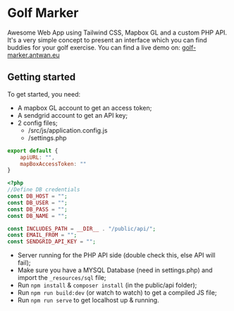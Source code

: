 # Golf Marker

Awesome Web App using Tailwind CSS, Mapbox GL and a custom PHP API. It's a very simple concept to present an interface which you can find buddies for your golf exercise.
You can find a live demo on: [golf-marker.antwan.eu](https://golf-marker.antwan.eu)

## Getting started

To get started, you need:
- A mapbox GL account to get an access token;
- A sendgrid account to get an API key;
- 2 config files;
  - /src/js/application.config.js
  - /settings.php
```javascript
export default {
    apiURL: "",
    mapBoxAccessToken: ""
}
```
```php
<?php
//Define DB credentials
const DB_HOST = "";
const DB_USER = "";
const DB_PASS = "";
const DB_NAME = "";

const INCLUDES_PATH = __DIR__ . "/public/api/";
const EMAIL_FROM = "";
const SENDGRID_API_KEY = "";

```
- Server running for the PHP API side (double check this, else API will fail);
- Make sure you have a MYSQL Database (need in settings.php) and import the `_resources/sql` file;
- Run `npm install` & `composer install` (in the public/api folder);
- Run `npm run build:dev` (or watch to watch) to get a compiled JS file;
- Run `npm run serve` to get localhost up & running.
